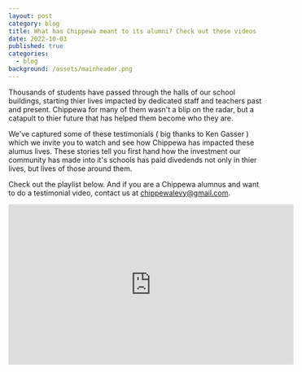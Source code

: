 ```yaml
---
layout: post
category: blog
title: What has Chippewa meant to its alumni? Check out these videos
date: 2022-10-03
published: true
categories:
  - blog
background: /assets/mainheader.png
---
```


Thousands of students have passed through the halls of our school buildings, starting thier lives impacted by dedicated staff and teachers past and present. Chippewa for many of them wasn't a blip on the radar, but a catapult to thier future that has helped them become who they are.

We've captured some of these testimonials ( big thanks to Ken Gasser ) which we invite you to watch and see how Chippewa has impacted these alumus lives. These stories tell you first hand how the investment our community has made into it's schools has paid divedends not only in thier lives, but lives of those around them.

Check out the playlist below. And if you are a Chippewa alumnus and want to do a testimonial video, contact us at [chippewalevy@gmail.com](chippewalevy@gmail.com).

<iframe width="560" height="315" src="https://www.youtube.com/embed/videoseries?list=PLw3SLzv82EP5vuMuLunDiSaYjV7s94c1i" title="YouTube video player" frameborder="0" allow="accelerometer; autoplay; clipboard-write; encrypted-media; gyroscope; picture-in-picture" allowfullscreen></iframe>
